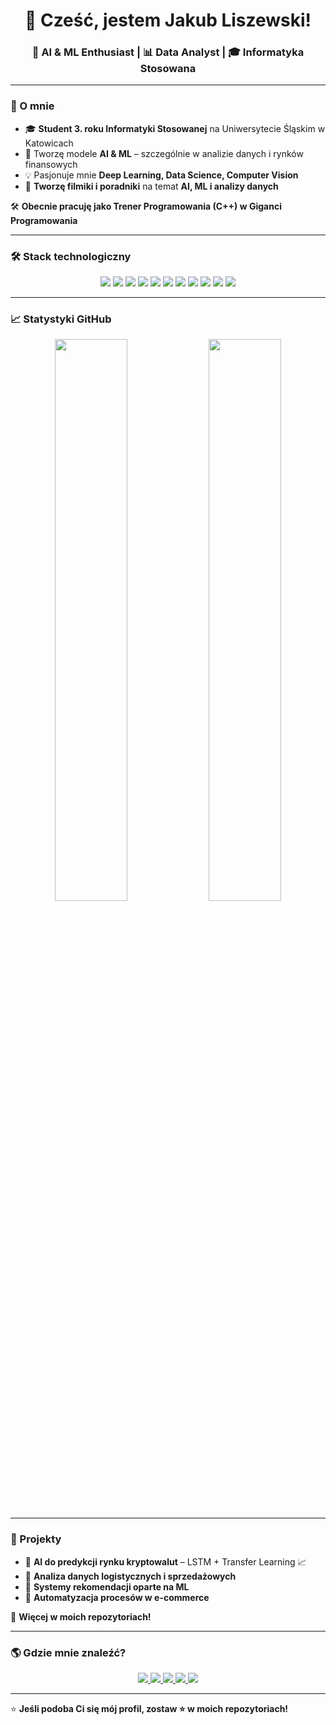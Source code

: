 <h1 align="center">👋 Cześć, jestem Jakub Liszewski!</h1>
<h3 align="center">🤖 AI & ML Enthusiast | 📊 Data Analyst | 🎓 Informatyka Stosowana </h3>

---

### 🚀 O mnie  
- 🎓 **Student 3. roku Informatyki Stosowanej** na Uniwersytecie Śląskim w Katowicach  
- 🤖 Tworzę modele **AI & ML** – szczególnie w analizie danych i rynków finansowych  
- 💡 Pasjonuje mnie **Deep Learning, Data Science, Computer Vision**  
- 🎥 **Tworzę filmiki i poradniki** na temat **AI, ML i analizy danych**  

🛠 **Obecnie pracuję jako Trener Programowania (C++) w Giganci Programowania**  

---

### 🛠 Stack technologiczny  
<p align="center">
  <img src="https://img.shields.io/badge/-Python-3776AB?style=for-the-badge&logo=python&logoColor=white">
  <img src="https://img.shields.io/badge/-TensorFlow-FF6F00?style=for-the-badge&logo=tensorflow&logoColor=white">
  <img src="https://img.shields.io/badge/-SQL-4479A1?style=for-the-badge&logo=postgresql&logoColor=white">
  <img src="https://img.shields.io/badge/-Flask-000000?style=for-the-badge&logo=flask&logoColor=white">
  <img src="https://img.shields.io/badge/-Pandas-150458?style=for-the-badge&logo=pandas&logoColor=white">
  <img src="https://img.shields.io/badge/-NumPy-013243?style=for-the-badge&logo=numpy&logoColor=white">
  <img src="https://img.shields.io/badge/-Git-F05032?style=for-the-badge&logo=git&logoColor=white">
  <img src="https://img.shields.io/badge/-Java-007396?style=for-the-badge&logo=java&logoColor=white">
  <img src="https://img.shields.io/badge/-C++-00599C?style=for-the-badge&logo=cplusplus&logoColor=white">
  <img src="https://img.shields.io/badge/-Windows-0078D6?style=for-the-badge&logo=windows&logoColor=white">
  <img src="https://img.shields.io/badge/-Linux-FCC624?style=for-the-badge&logo=linux&logoColor=black">
</p>

---

### 📈 Statystyki GitHub  
<p align="center">
  <img src="https://github-readme-stats.vercel.app/api?username=LiCHUTKO&show_icons=true&theme=dark&hide_border=true" width="48%">
  <img src="https://github-readme-streak-stats.herokuapp.com/?user=LiCHUTKO&theme=dark&hide_border=true" width="48%">
</p>

---

### 📌 Projekty  
- 🔹 **AI do predykcji rynku kryptowalut** – LSTM + Transfer Learning 📈  
- 🔹 **Analiza danych logistycznych i sprzedażowych**  
- 🔹 **Systemy rekomendacji oparte na ML**  
- 🔹 **Automatyzacja procesów w e-commerce**  

📂 **Więcej w moich repozytoriach!**  

---

### 🌎 Gdzie mnie znaleźć?  
<p align="center">
  <a href="https://github.com/LiCHUTKO">
    <img src="https://img.shields.io/badge/-GitHub-181717?style=for-the-badge&logo=github&logoColor=white">
  </a>
  <a href="https://www.tiktok.com/@l_ai_chu">
    <img src="https://img.shields.io/badge/-TikTok-FF0050?style=for-the-badge&logo=tiktok&logoColor=white">
  </a>
  <a href="https://www.youtube.com/@lAichu-d3n">
    <img src="https://img.shields.io/badge/-YouTube-FF0000?style=for-the-badge&logo=youtube&logoColor=white">
  </a>
  <a href="https://www.instagram.com/l_ai_chu/">
    <img src="https://img.shields.io/badge/-Instagram-E4405F?style=for-the-badge&logo=instagram&logoColor=white">
  </a>
  <a href="mailto:kuba.liszewski5@outlook.com">
    <img src="https://img.shields.io/badge/-Email-D14836?style=for-the-badge&logo=gmail&logoColor=white">
  </a>
</p>

---

⭐ **Jeśli podoba Ci się mój profil, zostaw ⭐ w moich repozytoriach!**  
